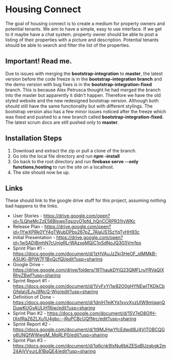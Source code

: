 # Housing Connect

The goal of housing connect is to create a medium for property owners and potential tenants.
We aim to have a simple, easy to use interface. If we get to it maybe have a chat system.
property owner should be able to post a listing of their properties with a picture and description.
Potential tenants should be able to search and filter the list of the properties.

## Important! Read me. 
Due to issues with merging the **bootstrap-integration** to **master**, the latest version before the code freeze is in the **bootstrap-integration branch** and the demo version with bug fixes is in the **bootstrap-integration-fixed** branch. This is because Alex Petrusca thought he had merged the branch into the master but apparently it didn't happen. Therefore we have the old styled website and the new redesigned bootstrap version. Although both should still have the same functionality but with different stylings. The bootstrap version also has a few minor issues noticed after the freeze which was fixed and pushed to a new branch called **bootstrap-integration-fixed**. The latest scrum docs are still pushed only to **master**.

## Installation Steps
1. Download and extract the zip or pull a clone of the branch.
2. Go into the local file directory and run **npm -install**
3. Go back to the root directory and run **firebase serve --only functions,hosting** to run the site on a localhost.
4. The site should now be up.

## Links
These should link to the google drive stuff for this project, assuming nothing bad happens to the links.
 
 * User Stories - https://drive.google.com/open?id=1LQheMcZzE56BlxwpTqsizyO1pfd_hQnCCRPR31tyWKc 
 * Release Plan - https://drive.google.com/open?id=1YwXPRk0YY4gTWubDPbs267pZ_7AlaUS1SzYqTyHH93c 
 * Initial Presentation - https://drive.google.com/open?id=1wSADjBmhN7cUnjgRLrWAzxqMQiC1oSdNoJQ3G5Vm1ps 
 * Sprint Plan #1 - https://docs.google.com/document/d/1zHVAuJzZkj3HeOF_idMMkB-ASUKj-BPlW7F1BvQcfQI/edit?usp=sharing
 * Google Drive - https://drive.google.com/drive/folders/19ThaukDYiQ23QMFLruYRVaQlXRhyZBwf?usp=sharing
 * Sprint Report #1 - https://docs.google.com/document/d/1VvFxYj1w82O0gHYNEwlTKDkCbGfqIaUEJyJ9NcQ-Wjg/edit?usp=sharing
 * Definition of Done - https://docs.google.com/document/d/1dniH7eiKYq1xyvXyzUIW9mlqqnQDuwKUGvAULjH16iw/edit?usp=sharing
 * Sprint Plan #2 - https://docs.google.com/document/d/15V7eD8GfH-tXpfRaZ6ZLXu1U4gbc--jRuPCBcUQfNrc/edit?usp=sharing
 * Sprint Report #2 - https://docs.google.com/document/d/1t9MJHwYfcEdwdI8J4VITOBCQGg6UNQfWWwgM_MqRLP0/edit?usp=sharing
 * Sprint Plan #3 - https://docs.google.com/document/d/1q6cnk9IxNu6bkZESqBUzgbgk2m24AjVVyurL81BqQE4/edit?usp=sharing

